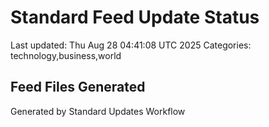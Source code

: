 # Standard Feed Update Status
Last updated: Thu Aug 28 04:41:08 UTC 2025
Categories: technology,business,world

## Feed Files Generated

Generated by Standard Updates Workflow
